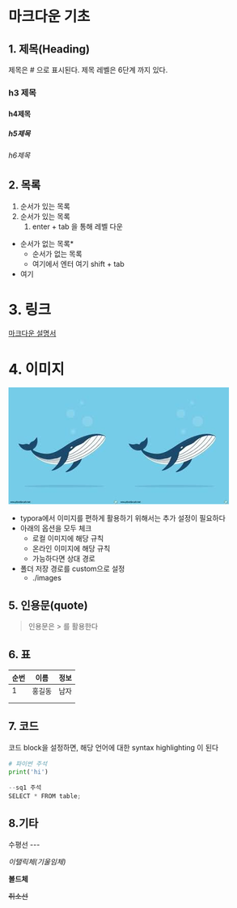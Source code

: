 # 마크다운 기초

## 1. 제목(Heading)



제목은 # 으로 표시된다. 제목 레벨은 6단계 까지 있다.



### h3 제목

#### h4제목

##### h5제목

###### h6제목

## 2. 목록

1. 순서가 있는 목록
2. 순서가 있는 목록
   1. enter + tab 을 통해 레벨 다운

* 순서가 없는 목록*
  * 순서가 없는 목록
  * 여기에서 엔터
    여기 shift + tab
* 여기

# 3. 링크

[마크다운 설명서](https://guides.github.com/)

# 4. 이미지

![다운로드](images/다운로드.jpg)![다운로드](images/다운로드.jpg)



* typora에서 이미지를 편하게 활용하기 위해서는 추가 설정이 필요하다
* 아래의 옵션을 모두 체크
  * 로컬 이미지에 해당 규칙
  * 온라인 이미지에 해당 규칙
  * 가능하다면 상대 경로
* 폴더 저장 경로를 custom으로 설정
  * ./images

## 5. 인용문(quote)

> 인용문은 > 를 활용한다

## 6. 표

| 순번 | 이름   | 정보 |
| ---- | ------ | ---- |
| 1    | 홍길동 | 남자 |
|      |        |      |
|      |        |      |



## 7. 코드

코드 block을 설정하면, 해당 언어에 대한 syntax highlighting 이 된다

``` python
# 파이썬 주석
print('hi')
```

``` python
--sq1 주석
SELECT * FROM table;
```

## 8.기타

수평선 ---



*이탤릭체(기울임체)*

**볼드체**

~~취소선~~

















